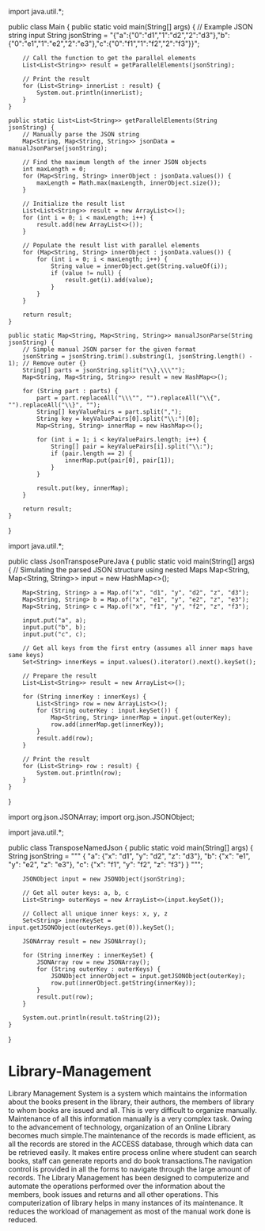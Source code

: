 import java.util.*;

public class Main {
    public static void main(String[] args) {
        // Example JSON string input
        String jsonString = "{\"a\":{\"0\":\"d1\",\"1\":\"d2\",\"2\":\"d3\"},\"b\":{\"0\":\"e1\",\"1\":\"e2\",\"2\":\"e3\"},\"c\":{\"0\":\"f1\",\"1\":\"f2\",\"2\":\"f3\"}}";

        // Call the function to get the parallel elements
        List<List<String>> result = getParallelElements(jsonString);

        // Print the result
        for (List<String> innerList : result) {
            System.out.println(innerList);
        }
    }

    public static List<List<String>> getParallelElements(String jsonString) {
        // Manually parse the JSON string
        Map<String, Map<String, String>> jsonData = manualJsonParse(jsonString);

        // Find the maximum length of the inner JSON objects
        int maxLength = 0;
        for (Map<String, String> innerObject : jsonData.values()) {
            maxLength = Math.max(maxLength, innerObject.size());
        }

        // Initialize the result list
        List<List<String>> result = new ArrayList<>();
        for (int i = 0; i < maxLength; i++) {
            result.add(new ArrayList<>());
        }

        // Populate the result list with parallel elements
        for (Map<String, String> innerObject : jsonData.values()) {
            for (int i = 0; i < maxLength; i++) {
                String value = innerObject.get(String.valueOf(i));
                if (value != null) {
                    result.get(i).add(value);
                }
            }
        }

        return result;
    }

    public static Map<String, Map<String, String>> manualJsonParse(String jsonString) {
        // Simple manual JSON parser for the given format
        jsonString = jsonString.trim().substring(1, jsonString.length() - 1); // Remove outer {}
        String[] parts = jsonString.split("\\},\\\"");
        Map<String, Map<String, String>> result = new HashMap<>();

        for (String part : parts) {
            part = part.replaceAll("\\\"", "").replaceAll("\\{", "").replaceAll("\\}", "");
            String[] keyValuePairs = part.split(",");
            String key = keyValuePairs[0].split("\\:")[0];
            Map<String, String> innerMap = new HashMap<>();

            for (int i = 1; i < keyValuePairs.length; i++) {
                String[] pair = keyValuePairs[i].split("\\:");
                if (pair.length == 2) {
                    innerMap.put(pair[0], pair[1]);
                }
            }

            result.put(key, innerMap);
        }

        return result;
    }
}




















import java.util.*;

public class JsonTransposePureJava {
    public static void main(String[] args) {
        // Simulating the parsed JSON structure using nested Maps
        Map<String, Map<String, String>> input = new HashMap<>();

        Map<String, String> a = Map.of("x", "d1", "y", "d2", "z", "d3");
        Map<String, String> b = Map.of("x", "e1", "y", "e2", "z", "e3");
        Map<String, String> c = Map.of("x", "f1", "y", "f2", "z", "f3");

        input.put("a", a);
        input.put("b", b);
        input.put("c", c);

        // Get all keys from the first entry (assumes all inner maps have same keys)
        Set<String> innerKeys = input.values().iterator().next().keySet();

        // Prepare the result
        List<List<String>> result = new ArrayList<>();

        for (String innerKey : innerKeys) {
            List<String> row = new ArrayList<>();
            for (String outerKey : input.keySet()) {
                Map<String, String> innerMap = input.get(outerKey);
                row.add(innerMap.get(innerKey));
            }
            result.add(row);
        }

        // Print the result
        for (List<String> row : result) {
            System.out.println(row);
        }
    }
}















import org.json.JSONArray;
import org.json.JSONObject;

import java.util.*;

public class TransposeNamedJson {
    public static void main(String[] args) {
        String jsonString = """
        {
          "a": {"x": "d1", "y": "d2", "z": "d3"},
          "b": {"x": "e1", "y": "e2", "z": "e3"},
          "c": {"x": "f1", "y": "f2", "z": "f3"}
        }
        """;

        JSONObject input = new JSONObject(jsonString);

        // Get all outer keys: a, b, c
        List<String> outerKeys = new ArrayList<>(input.keySet());

        // Collect all unique inner keys: x, y, z
        Set<String> innerKeySet = input.getJSONObject(outerKeys.get(0)).keySet();

        JSONArray result = new JSONArray();

        for (String innerKey : innerKeySet) {
            JSONArray row = new JSONArray();
            for (String outerKey : outerKeys) {
                JSONObject innerObject = input.getJSONObject(outerKey);
                row.put(innerObject.getString(innerKey));
            }
            result.put(row);
        }

        System.out.println(result.toString(2));
    }
}




# Library-Management
Library Management System is a system which maintains the information about the books present in the library, their authors, the members of library to whom books are 
issued and all. This is very difficult to organize manually. Maintenance of all this information manually is a very complex task. Owing to the advancement of technology, 
organization of an Online Library becomes much simple.The maintenance of the records is made efficient, as all the records are stored in the ACCESS database, through 
which data can be retrieved easily. It makes entire process online where student can search books, staff can generate reports and do book transactions.The navigation 
control is provided in all the forms to navigate through the large amount of records. 
The Library Management has been designed to computerize and automate the operations performed over the information about the members, book issues and returns and all 
other operations. This computerization of library helps in many instances of its maintenance. It reduces the workload of management as most of the manual work done is 
reduced.
